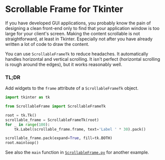 # Scrollable Frame for Tkinter
If you have developed GUI applications, you probably know the pain of designing a clean front-end only to find that
your application window is too large for your client's screen. Making the content scrollable is not straightforward, at
least in Tkinter. Especially not after you have already written a lot of code to draw the content.

You can use `ScrollableFrameTk` to reduce headaches. It automatically handles horizontal and vertical scrolling. It
isn't perfect (horizontal scrolling is rough around the edges), but it works reasonably well.

### TL;DR
Add widgets to the `frame` attribute of a `ScrollableFrameTk` object.
```python
import tkinter as tk

from ScrollableFrame import ScrollableFrameTk

root = tk.Tk()
scrollable_frame = ScrollableFrameTk(root)
for _ in range(100):
    tk.Label(scrollable_frame.frame, text='Label ' * 30).pack()

scrollable_frame.pack(expand=True, fill=tk.BOTH)
root.mainloop()
```

See also the `main` function in [`ScrollableFrame.py`](ScrollableFrame.py) for another example.

